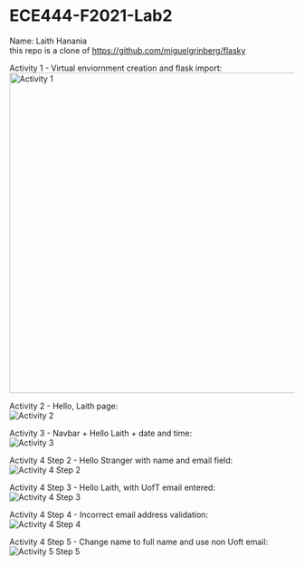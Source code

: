 # ECE444-F2021-Lab2
Name: Laith Hanania <br />
this repo is a clone of https://github.com/miguelgrinberg/flasky

Activity 1 - Virtual enviornment creation and flask import: <br/>
<img width="566" alt="Activity 1" src="https://user-images.githubusercontent.com/50575615/134833478-00ba7c63-1996-4ee6-b890-80e1b9173e70.png"> <br />

Activity 2 - Hello, Laith page: <br />
![Activity 2](https://user-images.githubusercontent.com/50575615/134833560-6383278f-10b4-4dd2-835e-18e7066dd74f.png) <br />

Activity 3 - Navbar + Hello Laith + date and time: <br/>
![Activity 3](https://user-images.githubusercontent.com/50575615/134833580-6c85ad25-aed4-4575-bc35-febb582fa70c.png) <br />

Activity 4 Step 2 - Hello Stranger with name and email field: <br />
![Activity 4 Step 2](https://user-images.githubusercontent.com/50575615/134833783-f0f5155d-320e-4cdc-9ac7-d35935198021.png) <br />

Activity 4 Step 3 - Hello Laith, with UofT email entered: <br />
![Activity 4 Step 3](https://user-images.githubusercontent.com/50575615/134833831-36f602b5-1292-4830-8510-98abdae4d9ba.png) <br />

Activity 4 Step 4 - Incorrect email address validation: <br />
![Activity 4 Step 4](https://user-images.githubusercontent.com/50575615/134833898-c3b8ba10-6ef8-431a-b163-767d4d78a446.png) <br />

Activity 4 Step 5 - Change name to full name and use non Uoft email: <br />
![Activity 5 Step 5](https://user-images.githubusercontent.com/50575615/134833942-b3689da8-3a13-4309-8377-ea4d15a69313.png)
